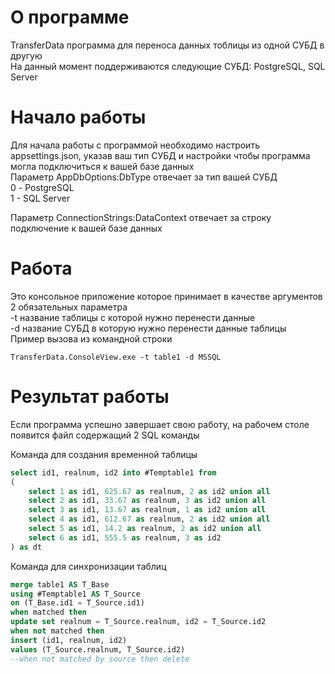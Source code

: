 # О программе 
TransferData программа для переноса данных тоблицы из одной СУБД в другую  
На данный момент поддерживаются следующие СУБД: PostgreSQL, SQL Server  

# Начало работы 
Для начала работы с программой необходимо настроить appsettings.json, указав ваш тип СУБД и настройки чтобы программа могла подключиться к вашей базе данных  
Параметр AppDbOptions:DbType отвечает за тип вашей СУБД  
0 - PostgreSQL  
1 - SQL Server

Параметр ConnectionStrings:DataContext отвечает за строку подключение к вашей базе данных  

# Работа 
Это консольное приложение которое принимает в качестве аргументов 2 обязательных параметра  
-t название таблицы с которой нужно перенести данные  
-d название СУБД в которую нужно перенести данные таблицы  
Пример вызова из командной строки  
```console
TransferData.ConsoleView.exe -t table1 -d MSSQL
```

# Результат работы  
Если программа успешно завершает свою работу, на рабочем столе появится файл содержащий 2 SQL команды  

Команда для создания временной таблицы
```sql
select id1, realnum, id2 into #Temptable1 from
(
    select 1 as id1, 625.67 as realnum, 2 as id2 union all
    select 2 as id1, 33.67 as realnum, 3 as id2 union all
    select 3 as id1, 13.67 as realnum, 1 as id2 union all
    select 4 as id1, 612.67 as realnum, 2 as id2 union all
    select 5 as id1, 14.2 as realnum, 2 as id2 union all
    select 6 as id1, 555.5 as realnum, 3 as id2
) as dt
```

Команда для синхронизации таблиц  
```sql
merge table1 AS T_Base 
using #Temptable1 AS T_Source 
on (T_Base.id1 = T_Source.id1) 
when matched then 
update set realnum = T_Source.realnum, id2 = T_Source.id2 
when not matched then 
insert (id1, realnum, id2) 
values (T_Source.realnum, T_Source.id2) 
--when not matched by source then delete
```
